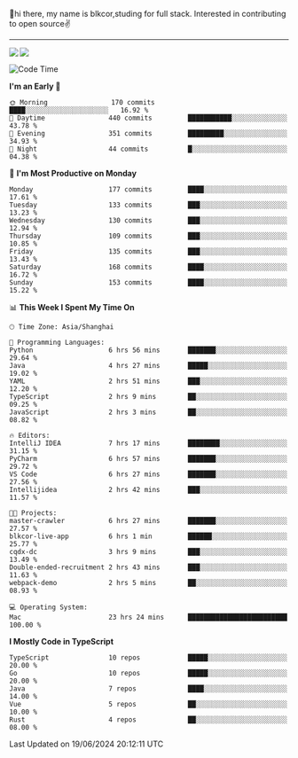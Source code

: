 👋hi there, my name is blkcor,studing for full stack.
Interested in contributing to open source✌️

<hr/>

![](https://github-readme-stats.vercel.app/api?username=blkcor)
<a href="https://github.com/blkcor/github-readme-stats">
    <img align="left" src="https://github-readme-stats.vercel.app/api/top-langs/?username=blkcor&hide=jupyter%20notebook,shaderlab,tex,c%23&langs_count=9" />
</a>


<!--START_SECTION:waka-->
![Code Time](http://img.shields.io/badge/Code%20Time-1%2C111%20hrs%201%20min-blue)

**I'm an Early 🐤** 

```text
🌞 Morning                170 commits         ████░░░░░░░░░░░░░░░░░░░░░   16.92 % 
🌆 Daytime                440 commits         ███████████░░░░░░░░░░░░░░   43.78 % 
🌃 Evening                351 commits         █████████░░░░░░░░░░░░░░░░   34.93 % 
🌙 Night                  44 commits          █░░░░░░░░░░░░░░░░░░░░░░░░   04.38 % 
```
📅 **I'm Most Productive on Monday** 

```text
Monday                   177 commits         ████░░░░░░░░░░░░░░░░░░░░░   17.61 % 
Tuesday                  133 commits         ███░░░░░░░░░░░░░░░░░░░░░░   13.23 % 
Wednesday                130 commits         ███░░░░░░░░░░░░░░░░░░░░░░   12.94 % 
Thursday                 109 commits         ███░░░░░░░░░░░░░░░░░░░░░░   10.85 % 
Friday                   135 commits         ███░░░░░░░░░░░░░░░░░░░░░░   13.43 % 
Saturday                 168 commits         ████░░░░░░░░░░░░░░░░░░░░░   16.72 % 
Sunday                   153 commits         ████░░░░░░░░░░░░░░░░░░░░░   15.22 % 
```


📊 **This Week I Spent My Time On** 

```text
🕑︎ Time Zone: Asia/Shanghai

💬 Programming Languages: 
Python                   6 hrs 56 mins       ███████░░░░░░░░░░░░░░░░░░   29.64 % 
Java                     4 hrs 27 mins       █████░░░░░░░░░░░░░░░░░░░░   19.02 % 
YAML                     2 hrs 51 mins       ███░░░░░░░░░░░░░░░░░░░░░░   12.20 % 
TypeScript               2 hrs 9 mins        ██░░░░░░░░░░░░░░░░░░░░░░░   09.25 % 
JavaScript               2 hrs 3 mins        ██░░░░░░░░░░░░░░░░░░░░░░░   08.82 % 

🔥 Editors: 
IntelliJ IDEA            7 hrs 17 mins       ████████░░░░░░░░░░░░░░░░░   31.15 % 
PyCharm                  6 hrs 57 mins       ███████░░░░░░░░░░░░░░░░░░   29.72 % 
VS Code                  6 hrs 27 mins       ███████░░░░░░░░░░░░░░░░░░   27.56 % 
Intellijidea             2 hrs 42 mins       ███░░░░░░░░░░░░░░░░░░░░░░   11.57 % 

🐱‍💻 Projects: 
master-crawler           6 hrs 27 mins       ███████░░░░░░░░░░░░░░░░░░   27.57 % 
blkcor-live-app          6 hrs 1 min         ██████░░░░░░░░░░░░░░░░░░░   25.77 % 
cqdx-dc                  3 hrs 9 mins        ███░░░░░░░░░░░░░░░░░░░░░░   13.49 % 
Double-ended-recruitment 2 hrs 43 mins       ███░░░░░░░░░░░░░░░░░░░░░░   11.63 % 
webpack-demo             2 hrs 5 mins        ██░░░░░░░░░░░░░░░░░░░░░░░   08.93 % 

💻 Operating System: 
Mac                      23 hrs 24 mins      █████████████████████████   100.00 % 
```

**I Mostly Code in TypeScript** 

```text
TypeScript               10 repos            █████░░░░░░░░░░░░░░░░░░░░   20.00 % 
Go                       10 repos            █████░░░░░░░░░░░░░░░░░░░░   20.00 % 
Java                     7 repos             ████░░░░░░░░░░░░░░░░░░░░░   14.00 % 
Vue                      5 repos             ██░░░░░░░░░░░░░░░░░░░░░░░   10.00 % 
Rust                     4 repos             ██░░░░░░░░░░░░░░░░░░░░░░░   08.00 % 
```




 Last Updated on 19/06/2024 20:12:11 UTC
<!--END_SECTION:waka-->


